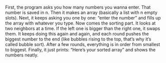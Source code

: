 First, the program asks you how many numbers you wanna enter. That number is saved in n.
Then it makes an array (basically a list with n empty slots).
Next, it keeps asking you one by one: “enter the number” and fills up the array with whatever you type.
Now comes the sorting part. It looks at two neighbors at a time. If the left one is bigger than the right one, it swaps them.
It keeps doing this again and again, and each round pushes the biggest number to the end (like bubbles rising to the top, that’s why it’s called bubble sort).
After a few rounds, everything is in order from smallest to biggest.
Finally, it just prints: “Here’s your sorted array” and shows the numbers neatly.